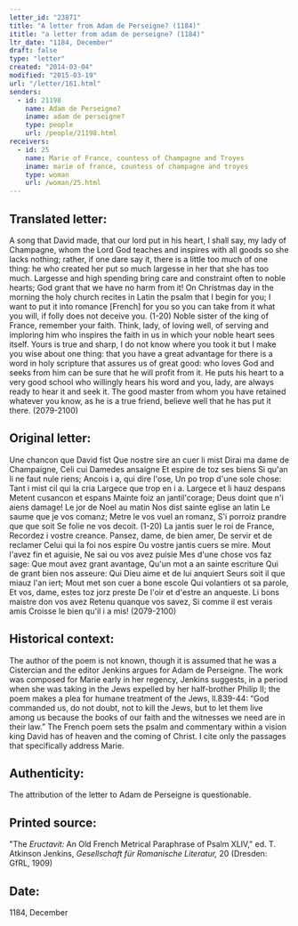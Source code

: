 ```yaml
---
letter_id: "23871"
title: "A letter from Adam de Perseigne? (1184)"
ititle: "a letter from adam de perseigne? (1184)"
ltr_date: "1184, December"
draft: false
type: "letter"
created: "2014-03-04"
modified: "2015-03-19"
url: "/letter/161.html"
senders:
  - id: 21198
    name: Adam de Perseigne?
    iname: adam de perseigne?
    type: people
    url: /people/21198.html
receivers:
  - id: 25
    name: Marie of France, countess of Champagne and Troyes
    iname: marie of france, countess of champagne and troyes
    type: woman
    url: /woman/25.html
---
```

<h2> Translated letter:</h2>A song that David made,
that our lord put in his heart,
I shall say, my lady of Champagne,
whom the Lord God teaches
and inspires with all goods
so she lacks nothing;
rather, if one dare say it,
there is a little too much of one thing:
he who created her put so much
largesse in her that she has too much.
Largesse and high spending
bring care and constraint
often to noble hearts;
God grant that we have no harm from it!
On Christmas day in the morning
the holy church recites in Latin
the psalm that I begin for you;
I want to put it into romance [French] for you
so you can take from it what you will,
if folly does not deceive you. (1-20)
Noble sister of the king of France,
remember your faith.
Think, lady, of loving well,
of serving and imploring
him who inspires the faith in us
in which your noble heart sees itself.
Yours is true and sharp,
I do not know where you took it
but I make you wise about one thing:
that you have a great advantage
for there is a word in holy scripture
that assures us of great good:
who loves God and seeks from him
can be sure that he will profit from it.
He puts his heart to a very good school
who willingly hears his word
and you, lady, are always ready
to hear it and seek it.
The good master from whom you have
retained whatever you know,
as he is a true friend,
believe well that he has put it there. (2079-2100)
<h2 class="mt-4"> Original letter:</h2>Une chancon que David fist
Que nostre sire an cuer li mist
Dirai ma dame de Champaigne,
Celi cui Damedes ansaigne
Et espire de toz ses biens
Si qu'an li ne faut nule riens;
Ancois i a, qui dire l'ose,
Un po trop d'une sole chose:
Tant i mist cil qui la cria
Largece que trop en i a.
Largece et li hauz despans
Metent cusancon et espans
Mainte foiz an jantil'corage;
Deus doint que n'i aiens damage!
Le jor de Noel au matin
Nos dist sainte eglise an latin
Le saume que je vos comanz;
Metre le vos vuel an romanz,
S'i porroiz prandre que que soit
Se folie ne vos decoit.  (1-20)
La jantis suer le roi de France,
Recordez i vostre creance.
Pansez, dame, de bien amer,
De servir et de reclamer
Celui qui la foi nos espire
Ou vostre jantis cuers se mire.
Mout l'avez fin et aguisie,
Ne sai ou vos avez puisie
Mes d'une chose vos faz sage:
Que mout avez grant avantage,
Qu'un mot a an sainte escriture
Qui de grant bien nos asseure:
Qui Dieu aime et de lui anquiert
Seurs soit il que miauz l'an iert;
Mout met son cuer a bone escole
Qui volantiers ot sa parole,
Et vos, dame, estes toz jorz preste
De l'oir et d'estre an anqueste.
Li bons maistre don vos avez
Retenu quanque vos savez,
Si comme il est verais amis
Croisse le bien qu'il i a mis!  (2079-2100)
<h2 class="mt-4"> Historical context:</h2>The author of the poem is not known, though it is assumed that he was a Cistercian and the editor Jenkins argues for Adam de Perseigne.  The work was composed for Marie early in her regency, Jenkins suggests, in a period when she was taking in the Jews expelled by her half-brother Philip II; the poem makes a plea for humane treatment of the Jews, ll.839-44:  “God commanded us, do not doubt, not to kill the Jews, but to let them live among us because the books of our faith and the witnesses we need are in their law.”  The French poem sets the psalm and commentary within a vision king David has of heaven and the coming of Christ.  I cite only the passages that specifically address Marie.
<h2 class="mt-4"> Authenticity:</h2><p>The attribution of the letter to Adam de Perseigne is questionable.&nbsp;</p><h2 class="mt-4"> Printed source:</h2><p>"The <em>Eructavit:</em> An Old French Metrical Paraphrase of Psalm XLIV," ed. T. Atkinson Jenkins, <em>Gesellschaft für Romanische Literatur,</em> 20 (Dresden: GfRL, 1909)</p><h2 class="mt-4"> Date:</h2>1184, December